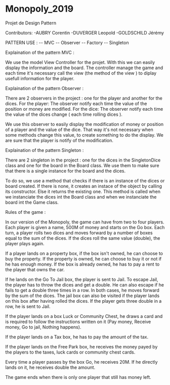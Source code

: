 # Monopoly_2019
Projet de Design Pattern

Contributors:
-AUBRY Corentin
-DUVERGER Leopold
-GOLDSCHILD Jérémy

PATTERN USE :
-- MVC
-- Observer
-- Factory
-- Singleton

Explaination of the pattern MVC :

We use the model View Controller for the projet. With this we can easily display the information and the board. The controller manage the game and each time it's necessary call the view (the method of the view ) to diplay usefull information for the player.


Explaination of the pattern Observer :

There are 2 observers in the project : one for the player and another for the dices.
For the player: The observer notify each time the value of the position or money are modified.
For the dice: The observer notify each time the value of the dices change ( each time rolling dices ).

We use this observer to easily display the modification of money or position of a player and the value of the dice.
That way it's not necessary when some methods change this value, to create something to do the display.
We are sure that the player is notify of the modification.


Explaination of the pattern Singleton :

There are 2 singleton in the project : one for the dices in the SingletonDice class and one for the board in the Board class.
We use them to make sure that there is a single instance for the board and the dices.

To do so, we use a method that checks if there is an instance of the dices or board created. If there is none, it creates an instace of the object by calling its constructor. Else it returns the existing one.
This method is called when we instanciate the dices int the Board class and when we instanciate the board int the Game class.


Rules of the game :

In our version of the Monopoly, the game can have from two to four players.
Each player is given a name, 500M of money and starts on the Go box.
Each turn, a player rolls two dices and moves forward by a number of boxes equal to the sum of the dices.
If the dices roll the same value (double), the player plays again.

If a player lands on a property box, if the box isn't owned, he can choose to buy the property. If the property is owned, he can choose to buy it or not if he has enough money. If the box is already owned, he has to pay a rent to the player that owns the car.

If he lands on the Go To Jail box, the player is sent to Jail.
To escape Jail, the player has to throw the dices and get a double. He can also escape if he fails to get a double three times in a row. In both cases, he moves forward by the sum of the dices.
The jail box can also be visited if the player lands on this box after having rolled the dices.
If the player gets three double in a row, he is sent to Jail.

If the player lands on a box Luck or Community Chest, he draws a card and is required to follow the instructions written on it (Pay money, Receive money, Go to jail, Nothing happens).

If the player lands on a Tax box, he has to pay the amount of the tax.

If the player lands on the Free Park box, he receives the money payed by the players to the taxes, luck cards or community chest cards.

Every time a player passes by the box Go, he receives 20M. If he directly lands on it, he receives double the amount.

The game ends when there is only one player that still has money left.


